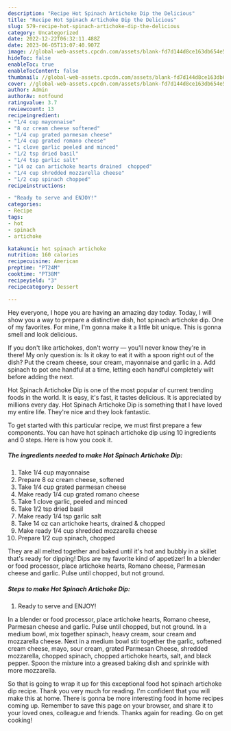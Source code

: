 ```yaml
---
description: "Recipe Hot Spinach Artichoke Dip the Delicious"
title: "Recipe Hot Spinach Artichoke Dip the Delicious"
slug: 579-recipe-hot-spinach-artichoke-dip-the-delicious
category: Uncategorized
date: 2022-12-22T06:32:11.488Z
date: 2023-06-05T13:07:40.907Z
image: //global-web-assets.cpcdn.com/assets/blank-fd7d144d8ce163db654e5a02c40b08a2775adb7897d16e4062681dc7e1b2800f.png
hideToc: false
enableToc: true
enableTocContent: false
thumbnail: //global-web-assets.cpcdn.com/assets/blank-fd7d144d8ce163db654e5a02c40b08a2775adb7897d16e4062681dc7e1b2800f.png
cover: //global-web-assets.cpcdn.com/assets/blank-fd7d144d8ce163db654e5a02c40b08a2775adb7897d16e4062681dc7e1b2800f.png
author: Admin
authorAv: notfound
ratingvalue: 3.7
reviewcount: 13
recipeingredient:
- "1/4 cup mayonnaise"
- "8 oz cream cheese softened"
- "1/4 cup grated parmesan cheese"
- "1/4 cup grated romano cheese"
- "1 clove garlic peeled and minced"
- "1/2 tsp dried basil"
- "1/4 tsp garlic salt"
- "14 oz can artichoke hearts drained  chopped"
- "1/4 cup shredded mozzarella cheese"
- "1/2 cup spinach chopped"
recipeinstructions:

- "Ready to serve and ENJOY!"
categories:
- Recipe
tags:
- hot
- spinach
- artichoke

katakunci: hot spinach artichoke 
nutrition: 160 calories
recipecuisine: American
preptime: "PT24M"
cooktime: "PT38M"
recipeyield: "3"
recipecategory: Dessert

---
```



Hey everyone, I hope you are having an amazing day today. Today, I will show you a way to prepare a distinctive dish, hot spinach artichoke dip. One of my favorites. For mine, I'm gonna make it a little bit unique. This is gonna smell and look delicious.

If you don&#39;t like artichokes, don&#39;t worry — you&#39;ll never know they&#39;re in there! My only question is: Is it okay to eat it with a spoon right out of the dish? Put the cream cheese, sour cream, mayonnaise and garlic in a. Add spinach to pot one handful at a time, letting each handful completely wilt before adding the next.

Hot Spinach Artichoke Dip is one of the most popular of current trending foods in the world. It is easy, it's fast, it tastes delicious. It is appreciated by millions every day. Hot Spinach Artichoke Dip is something that I have loved my entire life. They're nice and they look fantastic.


To get started with this particular recipe, we must first prepare a few components. You can have hot spinach artichoke dip using 10 ingredients and 0 steps. Here is how you cook it.

<!--inarticleads1-->

##### The ingredients needed to make Hot Spinach Artichoke Dip:

1. Take 1/4 cup mayonnaise
1. Prepare 8 oz cream cheese, softened
1. Take 1/4 cup grated parmesan cheese
1. Make ready 1/4 cup grated romano cheese
1. Take 1 clove garlic, peeled and minced
1. Take 1/2 tsp dried basil
1. Make ready 1/4 tsp garlic salt
1. Take 14 oz can artichoke hearts, drained &amp; chopped
1. Make ready 1/4 cup shredded mozzarella cheese
1. Prepare 1/2 cup spinach, chopped


They are all melted together and baked until it&#39;s hot and bubbly in a skillet that&#39;s ready for dipping! Dips are my favorite kind of appetizer! In a blender or food processor, place artichoke hearts, Romano cheese, Parmesan cheese and garlic. Pulse until chopped, but not ground. 

<!--inarticleads2-->

##### Steps to make Hot Spinach Artichoke Dip:


1. Ready to serve and ENJOY!

In a blender or food processor, place artichoke hearts, Romano cheese, Parmesan cheese and garlic. Pulse until chopped, but not ground. In a medium bowl, mix together spinach, heavy cream, sour cream and mozzarella cheese. Next in a medium bowl stir together the garlic, softened cream cheese, mayo, sour cream, grated Parmesan Cheese, shredded mozzarella, chopped spinach, chopped artichoke hearts, salt, and black pepper. Spoon the mixture into a greased baking dish and sprinkle with more mozzarella. 

So that is going to wrap it up for this exceptional food hot spinach artichoke dip recipe. Thank you very much for reading. I'm confident that you will make this at home. There is gonna be more interesting food in home recipes coming up. Remember to save this page on your browser, and share it to your loved ones, colleague and friends. Thanks again for reading. Go on get cooking!
